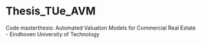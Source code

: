 # Thesis_TUe_AVM
Code masterthesis: Automated Valuation Models for Commercial Real Estate - Eindhoven University of Technology
